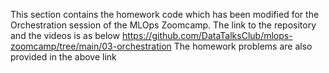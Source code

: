 This section contains the homework code which has been modified for the Orchestration session of the MLOps Zoomcamp. The link to the repository and the videos is as below
https://github.com/DataTalksClub/mlops-zoomcamp/tree/main/03-orchestration
The homework problems are also provided in the above link
